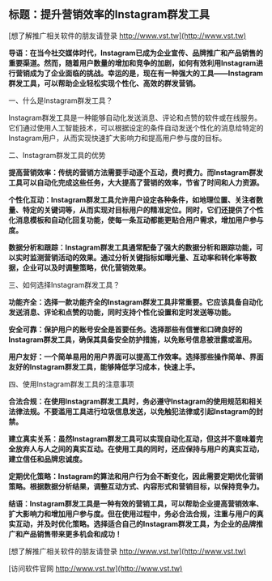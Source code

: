 ## **标题：提升营销效率的Instagram群发工具**

[想了解推广相关软件的朋友请登录 http://www.vst.tw](http://www.vst.tw)

**导语：在当今社交媒体时代，Instagram已成为企业宣传、品牌推广和产品销售的重要渠道。然而，随着用户数量的增加和竞争的加剧，如何有效利用Instagram进行营销成为了企业面临的挑战。幸运的是，现在有一种强大的工具——Instagram群发工具，可以帮助企业轻松实现个性化、高效的群发营销。**

一、什么是Instagram群发工具？

Instagram群发工具是一种能够自动化发送消息、评论和点赞的软件或在线服务。它们通过使用人工智能技术，可以根据设定的条件自动发送个性化的消息给特定的Instagram用户，从而实现快速扩大影响力和提高用户参与度的目标。

二、Instagram群发工具的优势

**提高营销效率：传统的营销方法需要手动逐个互动，费时费力。而Instagram群发工具可以自动化完成这些任务，大大提高了营销的效率，节省了时间和人力资源。**

**个性化互动：Instagram群发工具允许用户设定各种条件，如地理位置、关注者数量、特定的关键词等，从而实现对目标用户的精准定位。同时，它们还提供了个性化消息模板和自动化回复功能，使每一条互动都能更贴合用户需求，增加用户参与度。**

**数据分析和跟踪：Instagram群发工具通常配备了强大的数据分析和跟踪功能，可以实时监测营销活动的效果。通过分析关键指标如曝光量、互动率和转化率等数据，企业可以及时调整策略，优化营销效果。**

三、如何选择Instagram群发工具？

**功能齐全：选择一款功能齐全的Instagram群发工具非常重要。它应该具备自动化发送消息、评论和点赞的功能，同时支持个性化设置和定时发送等功能。**

**安全可靠：保护用户的账号安全是首要任务。选择那些有信誉和口碑良好的Instagram群发工具，确保其具备安全防护措施，以免账号信息被泄露或滥用。**

**用户友好：一个简单易用的用户界面可以提高工作效率。选择那些操作简单、界面友好的Instagram群发工具，能够降低学习成本，快速上手。**

四、使用Instagram群发工具的注意事项

**合法合规：在使用Instagram群发工具时，务必遵守Instagram的使用规范和相关法律法规。不要滥用工具进行垃圾信息发送，以免触犯法律或引起Instagram的封禁。**

**建立真实关系：虽然Instagram群发工具可以实现自动化互动，但这并不意味着完全放弃人与人之间的真实互动。在使用工具的同时，还应保持与用户的真实互动，建立信任和品牌忠诚度。**

**定期优化策略：Instagram的算法和用户行为会不断变化，因此需要定期优化营销策略。根据数据分析结果，调整互动方式、内容形式和营销目标，以保持竞争力。**

**结语：Instagram群发工具是一种有效的营销工具，可以帮助企业提高营销效率、扩大影响力和增加用户参与度。但在使用过程中，务必合法合规，注重与用户的真实互动，并及时优化策略。选择适合自己的Instagram群发工具，为企业的品牌推广和产品销售带来更多机会和成功！**

[想了解推广相关软件的朋友请登录 http://www.vst.tw](http://www.vst.tw)


[访问软件官网 http://www.vst.tw](http://www.vst.tw)
